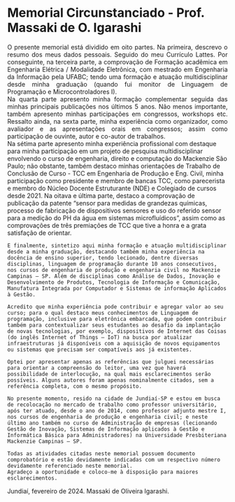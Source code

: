 # Memorial Circunstanciado - Prof. Massaki de O. Igarashi

<div align="justify">
    O presente memorial está dividido em oito partes. 
    Na primeira, descrevo o resumo dos meus dados pessoais. Seguido do meu Currículo Lattes. Por conseguinte, na terceira parte, a comprovação de Formação acadêmica em Engenharia Elétrica / Modalidade Eletrônica, com mestrado em Engenharia da Informação pela UFABC; tendo uma formação e atuação multidisciplinar desde minha graduação (quando fui monitor de Linguagem de Programação e Microcontroladores I).
</div>    
<div align="justify">
    Na quarta parte apresento minha formação complementar seguida das minhas principais publicações nos últimos 5 anos. 
    Não menos importante, também apresento minhas participações em congressos, workshops etc. Ressalto ainda, na sexta parte, minha experiência como organizador, como avaliador e as apresentações orais em congressos; assim como participação de ouvinte, autor e co-autor de trabalhos.
</div>
    Na sétima parte apresento minha experiência profissional com destaque para minha participação em um projeto de pesquisa multidisciplinar envolvendo o curso de engenharia, direito e computação do Mackenzie São Paulo; não obstante, também destaco minhas orientações de Trabalho de Conclusão de Curso - TCC em Engenharia de Produção e Eng. Civil, minha participação como presidente e membro de bancas TCC, como parecerista e membro do Núcleo Docente Estruturante (NDE) e Colegiado de cursos desde 2021. 
    Na oitava e última parte, destaco a comprovação de publicação da patente “sensor para medidas de grandezas químicas, processo de fabricação de dispositivos sensores e uso do referido sensor para a medição do PH da água em sistemas microfluídicos”, assim como as comprovações de três premiações de TCC que tive a honra e a grata satisfação de orientar.
    
    E finalmente, sintetizo aqui minha formação e atuação multidisciplinar desde a minha graduação, destacando também minha experiência na docência de ensino superior, tendo lecionado, dentre diversas disciplinas, linguagem de programação durante 10 anos consecutivos, nos cursos de engenharia de produção e engenharia civil no Mackenzie Campinas – SP. Além de disciplinas como Análise de Dados, Inovação e Desenvolvimento de Produtos, Tecnologia de Informação e Comunicação, Manufatura Integrada por Computador e Sistemas de informação Aplicados à Gestão. 
    
    Acredito que minha experiência pode contribuir e agregar valor ao seu curso; para o qual destaco meus conhecimentos de Linguagem de programação, inclusive para eletrônica embarcada, que podem contribuir também para contextualizar seus estudantes ao desafio da implantação de novas tecnologias, por exemplo, dispositivos de Internet das Coisas (do inglês Internet of Things – IoT) na busca por atualizar infraestruturas já disponíveis com a aquisição de novos equipamentos ou sistemas que precisam ser compatíveis aos já existentes.
    
    Optei por apresentar apenas as referências que julguei necessárias para orientar a compreensão do leitor, uma vez que haverá possibilidade de interlocução, na qual mais esclarecimentos serão possíveis. Alguns autores foram apenas nominalmente citados, sem a referência completa, com o mesmo propósito. 
    
    No presente momento, resido na cidade de Jundiaí-SP e estou em busca de recolocação no mercado de trabalho como professor universitário, após ter atuado, desde o ano de 2014, como professor adjunto mestre I, nos cursos de engenharia de produção e engenharia civil; e neste último ano também no curso de Administração de empresas (lecionando Gestão de Inovação, Sistemas de Informação aplicados à Gestão e Informática Básica para Administradores) na Universidade Presbiteriana Mackenzie Campinas – SP.  
    
    Todas as atividades citadas neste memorial possuem documento comprobatório e estão devidamente indicadas com um respectivo número devidamente referenciado neste memorial. 
    Agradeço a oportunidade e coloco-me à disposição para maiores esclarecimentos. 
</div>

<div align="rigth">
Jundiaí, fevereiro de 2024.
Massaki de Oliveira Igarashi.
</div>

